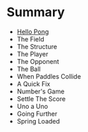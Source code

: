 # Summary

* [Hello Pong](README.adoc)
* The Field
* The Structure
* The Player
* The Opponent
* The Ball
* When Paddles Collide
* A Quick Fix
* Number's Game
* Settle The Score
* Uno a Uno
* Going Further
* Spring Loaded

